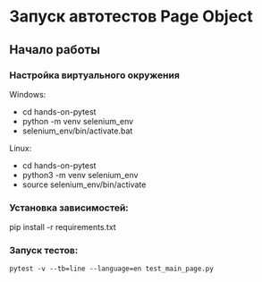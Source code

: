 # Запуск автотестов Page Object
## Начало работы
### Настройка виртуального окружения

Windows:
   - cd hands-on-pytest
   - python -m venv selenium_env
   - selenium_env/bin/activate.bat
     
Linux:
   - cd hands-on-pytest
   - python3 -m venv selenium_env
   - source selenium_env/bin/activate

### Установка зависимостей:

   pip install -r requirements.txt

### Запуск тестов:
`pytest -v --tb=line --language=en test_main_page.py`